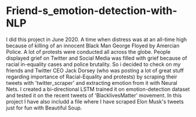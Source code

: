 # Friend-s_emotion-detection-with-NLP

I did this project in June 2020. A time when distress was at an all-time high because of killing of an innocent Black Man George Floyed by Amercian Police. A lot of protests were conducted all across the globe. People displayed grief on Twitter and Social Media was filled with grief because of racial in-equality cases and police brutality. So i decided to check on my friends and Twitter CEO Jack Dorsey (who was posting a lot of great stuff regarding importance of Racial-Equality and protests) by scraping their tweets with 'twitter_scraper'  and extracting emotion from it with Neural Nets.
  I created a bi-directional LSTM trained it on emotion-detection dataset and tested it on the recent tweets of 'BlacklivesMatter' movement. In this project I have also includd a file where I have scraped Elon Musk's tweets just for fun with Beautiful Soup.
